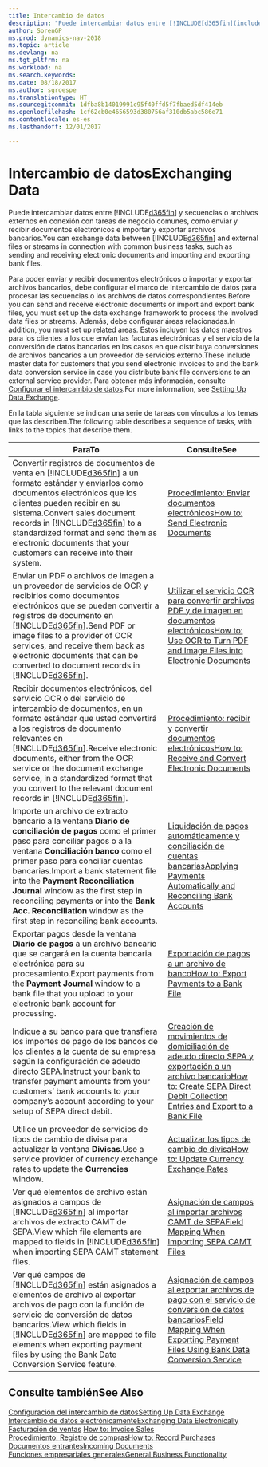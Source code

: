 ```yaml
---
title: Intercambio de datos
description: "Puede intercambiar datos entre [!INCLUDE[d365fin](includes/d365fin_md.md)] y secuencias o archivos externos en conexión con tareas de negocio comunes, como enviar y recibir documentos electrónicos e importar y exportar archivos bancarios."
author: SorenGP
ms.prod: dynamics-nav-2018
ms.topic: article
ms.devlang: na
ms.tgt_pltfrm: na
ms.workload: na
ms.search.keywords: 
ms.date: 08/18/2017
ms.author: sgroespe
ms.translationtype: HT
ms.sourcegitcommit: 1dfba8b14019991c95f40ffd5f7fbaed5df414eb
ms.openlocfilehash: 1cf62cb0e4656593d380756af310db5abc586e71
ms.contentlocale: es-es
ms.lasthandoff: 12/01/2017

---
```

# <a name="exchanging-data"></a><span data-ttu-id="3ef68-103">Intercambio de datos</span><span class="sxs-lookup"><span data-stu-id="3ef68-103">Exchanging Data</span></span>
<span data-ttu-id="3ef68-104">Puede intercambiar datos entre [!INCLUDE[d365fin](includes/d365fin_md.md)] y secuencias o archivos externos en conexión con tareas de negocio comunes, como enviar y recibir documentos electrónicos e importar y exportar archivos bancarios.</span><span class="sxs-lookup"><span data-stu-id="3ef68-104">You can exchange data between [!INCLUDE[d365fin](includes/d365fin_md.md)] and external files or streams in connection with common business tasks, such as sending and receiving electronic documents and importing and exporting bank files.</span></span>  

<span data-ttu-id="3ef68-105">Para poder enviar y recibir documentos electrónicos o importar y exportar archivos bancarios, debe configurar el marco de intercambio de datos para procesar las secuencias o los archivos de datos correspondientes.</span><span class="sxs-lookup"><span data-stu-id="3ef68-105">Before you can send and receive electronic documents or import and export bank files, you must set up the data exchange framework to process the involved data files or streams.</span></span> <span data-ttu-id="3ef68-106">Además, debe configurar áreas relacionadas.</span><span class="sxs-lookup"><span data-stu-id="3ef68-106">In addition, you must set up related areas.</span></span> <span data-ttu-id="3ef68-107">Estos incluyen los datos maestros para los clientes a los que envían las facturas electrónicas y el servicio de la conversión de datos bancarios en los casos en que distribuya conversiones de archivos bancarios a un proveedor de servicios externo.</span><span class="sxs-lookup"><span data-stu-id="3ef68-107">These include master data for customers that you send electronic invoices to and the bank data conversion service in case you distribute bank file conversions to an external service provider.</span></span> <span data-ttu-id="3ef68-108">Para obtener más información, consulte [Configurar el intercambio de datos](across-set-up-data-exchange.md).</span><span class="sxs-lookup"><span data-stu-id="3ef68-108">For more information, see [Setting Up Data Exchange](across-set-up-data-exchange.md).</span></span>  

 <span data-ttu-id="3ef68-109">En la tabla siguiente se indican una serie de tareas con vínculos a los temas que las describen.</span><span class="sxs-lookup"><span data-stu-id="3ef68-109">The following table describes a sequence of tasks, with links to the topics that describe them.</span></span>  

|<span data-ttu-id="3ef68-110">**Para**</span><span class="sxs-lookup"><span data-stu-id="3ef68-110">**To**</span></span>|<span data-ttu-id="3ef68-111">**Consulte**</span><span class="sxs-lookup"><span data-stu-id="3ef68-111">**See**</span></span>|  
|------------|-------------|  
|<span data-ttu-id="3ef68-112">Convertir registros de documentos de venta en [!INCLUDE[d365fin](includes/d365fin_md.md)] a un formato estándar y enviarlos como documentos electrónicos que los clientes pueden recibir en su sistema.</span><span class="sxs-lookup"><span data-stu-id="3ef68-112">Convert sales document records in [!INCLUDE[d365fin](includes/d365fin_md.md)] to a standardized format and send them as electronic documents that your customers can receive into their system.</span></span>|[<span data-ttu-id="3ef68-113">Procedimiento: Enviar documentos electrónicos</span><span class="sxs-lookup"><span data-stu-id="3ef68-113">How to: Send Electronic Documents</span></span>](sales-how-to-send-electronic-documents.md)|  
|<span data-ttu-id="3ef68-114">Enviar un PDF o archivos de imagen a un proveedor de servicios de OCR y recibirlos como documentos electrónicos que se pueden convertir a registros de documento en [!INCLUDE[d365fin](includes/d365fin_md.md)].</span><span class="sxs-lookup"><span data-stu-id="3ef68-114">Send PDF or image files to a provider of OCR services, and receive them back as electronic documents that can be converted to document records in [!INCLUDE[d365fin](includes/d365fin_md.md)].</span></span>|[<span data-ttu-id="3ef68-115">Utilizar el servicio OCR para convertir archivos PDF y de imagen en documentos electrónicos</span><span class="sxs-lookup"><span data-stu-id="3ef68-115">How to: Use OCR to Turn PDF and Image Files into Electronic Documents</span></span>](across-how-use-ocr-pdf-images-files.md)|  
|<span data-ttu-id="3ef68-116">Recibir documentos electrónicos, del servicio OCR o del servicio de intercambio de documentos, en un formato estándar que usted convertirá a los registros de documento relevantes en [!INCLUDE[d365fin](includes/d365fin_md.md)].</span><span class="sxs-lookup"><span data-stu-id="3ef68-116">Receive electronic documents, either from the OCR service or the document exchange service, in a standardized format that you convert to the relevant document records in [!INCLUDE[d365fin](includes/d365fin_md.md)].</span></span>|[<span data-ttu-id="3ef68-117">Procedimiento: recibir y convertir documentos electrónicos</span><span class="sxs-lookup"><span data-stu-id="3ef68-117">How to: Receive and Convert Electronic Documents</span></span>](purchasing-how-to-receive-and-convert-electronic-documents.md)|  
|<span data-ttu-id="3ef68-118">Importe un archivo de extracto bancario a la ventana **Diario de conciliación de pagos** como el primer paso para conciliar pagos o a la ventana **Conciliación banco** como el primer paso para conciliar cuentas bancarias.</span><span class="sxs-lookup"><span data-stu-id="3ef68-118">Import a bank statement file into the **Payment Reconciliation Journal** window as the first step in reconciling payments or into the **Bank Acc. Reconciliation** window as the first step in reconciling bank accounts.</span></span>|[<span data-ttu-id="3ef68-119">Liquidación de pagos automáticamente y conciliación de cuentas bancarias</span><span class="sxs-lookup"><span data-stu-id="3ef68-119">Applying Payments Automatically and Reconciling Bank Accounts</span></span>](receivables-apply-payments-auto-reconcile-bank-accounts.md)|  
|<span data-ttu-id="3ef68-120">Exportar pagos desde la ventana **Diario de pagos** a un archivo bancario que se cargará en la cuenta bancaria electrónica para su procesamiento.</span><span class="sxs-lookup"><span data-stu-id="3ef68-120">Export payments from the **Payment Journal** window to a bank file that you upload to your electronic bank account for processing.</span></span>|[<span data-ttu-id="3ef68-121">Exportación de pagos a un archivo de banco</span><span class="sxs-lookup"><span data-stu-id="3ef68-121">How to: Export Payments to a Bank File</span></span>](payables-how-export-payments-bank-file.md)|  
|<span data-ttu-id="3ef68-122">Indique a su banco para que transfiera los importes de pago de los bancos de los clientes a la cuenta de su empresa según la configuración de adeudo directo SEPA.</span><span class="sxs-lookup"><span data-stu-id="3ef68-122">Instruct your bank to transfer payment amounts from your customers’ bank accounts to your company’s account according to your setup of SEPA direct debit.</span></span>|[<span data-ttu-id="3ef68-123">Creación de movimientos de domiciliación de adeudo directo SEPA y exportación a un archivo bancario</span><span class="sxs-lookup"><span data-stu-id="3ef68-123">How to: Create SEPA Direct Debit Collection Entries and Export to a Bank File</span></span>](finance-how-create-sepa-direct-debit-collection-entries-export-bank-file.md)|  
|<span data-ttu-id="3ef68-124">Utilice un proveedor de servicios de tipos de cambio de divisa para actualizar la ventana **Divisas**.</span><span class="sxs-lookup"><span data-stu-id="3ef68-124">Use a service provider of currency exchange rates to update the **Currencies** window.</span></span>|[<span data-ttu-id="3ef68-125">Actualizar los tipos de cambio de divisa</span><span class="sxs-lookup"><span data-stu-id="3ef68-125">How to: Update Currency Exchange Rates</span></span>](finance-how-update-currencies.md)|  
|<span data-ttu-id="3ef68-126">Ver qué elementos de archivo están asignados a campos de [!INCLUDE[d365fin](includes/d365fin_md.md)] al importar archivos de extracto CAMT de SEPA.</span><span class="sxs-lookup"><span data-stu-id="3ef68-126">View which file elements are mapped to fields in [!INCLUDE[d365fin](includes/d365fin_md.md)] when importing SEPA CAMT statement files.</span></span>|[<span data-ttu-id="3ef68-127">Asignación de campos al importar archivos CAMT de SEPA</span><span class="sxs-lookup"><span data-stu-id="3ef68-127">Field Mapping When Importing SEPA CAMT Files</span></span>](across-field-mapping-when-importing-sepa-camt-files.md)|  
|<span data-ttu-id="3ef68-128">Ver qué campos de [!INCLUDE[d365fin](includes/d365fin_md.md)] están asignados a elementos de archivo al exportar archivos de pago con la función de servicio de conversión de datos bancarios.</span><span class="sxs-lookup"><span data-stu-id="3ef68-128">View which fields in [!INCLUDE[d365fin](includes/d365fin_md.md)] are mapped to file elements when exporting payment files by using the Bank Date Conversion Service feature.</span></span>|[<span data-ttu-id="3ef68-129">Asignación de campos al exportar archivos de pago con el servicio de conversión de datos bancarios</span><span class="sxs-lookup"><span data-stu-id="3ef68-129">Field Mapping When Exporting Payment Files Using Bank Data Conversion Service</span></span>](across-field-mapping-when-exporting-payment-files-using-bank-data-conversion-service.md)|  

## <a name="see-also"></a><span data-ttu-id="3ef68-130">Consulte también</span><span class="sxs-lookup"><span data-stu-id="3ef68-130">See Also</span></span>  
[<span data-ttu-id="3ef68-131">Configuración del intercambio de datos</span><span class="sxs-lookup"><span data-stu-id="3ef68-131">Setting Up Data Exchange</span></span>](across-set-up-data-exchange.md)  
[<span data-ttu-id="3ef68-132">Intercambio de datos electrónicamente</span><span class="sxs-lookup"><span data-stu-id="3ef68-132">Exchanging Data Electronically</span></span>](across-data-exchange.md)  
<span data-ttu-id="3ef68-133">[Facturación de ventas](sales-how-invoice-sales.md) </span><span class="sxs-lookup"><span data-stu-id="3ef68-133">[How to: Invoice Sales](sales-how-invoice-sales.md) </span></span>  
[<span data-ttu-id="3ef68-134">Procedimiento: Registro de compras</span><span class="sxs-lookup"><span data-stu-id="3ef68-134">How to: Record Purchases</span></span>](purchasing-how-record-purchases.md)  
[<span data-ttu-id="3ef68-135">Documentos entrantes</span><span class="sxs-lookup"><span data-stu-id="3ef68-135">Incoming Documents</span></span>](across-income-documents.md)  
[<span data-ttu-id="3ef68-136">Funciones empresariales generales</span><span class="sxs-lookup"><span data-stu-id="3ef68-136">General Business Functionality</span></span>](ui-across-business-areas.md)  

